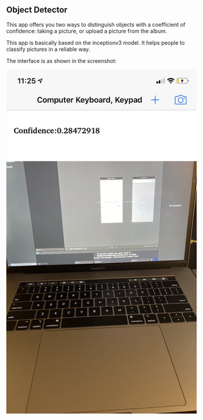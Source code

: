 ## Object Detector

This app offers you two ways to distinguish objects with a coefficient of confidence: taking a picture, or upload a picture from the album.

This app is basically based on the inceptionv3 model. It helps people to classify pictures in a reliable way.

The interface is as shown in the screenshot:

![result](doc/result.jpg)
